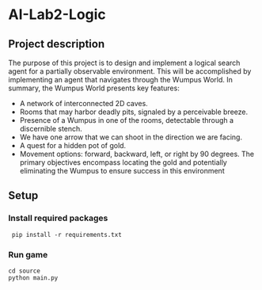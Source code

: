 # AI-Lab2-Logic

## Project description
The purpose of this project is to design and implement a logical search agent for a partially observable environment. This will be accomplished by implementing an agent that 
navigates through the Wumpus World.
In summary, the Wumpus World presents key features:
- A network of interconnected 2D caves.
- Rooms that may harbor deadly pits, signaled by a perceivable breeze.
- Presence of a Wumpus in one of the rooms, detectable through a discernible stench.
- We have one arrow that we can shoot in the direction we are facing.
- A quest for a hidden pot of gold.
- Movement options: forward, backward, left, or right by 90 degrees.
The primary objectives encompass locating the gold and potentially eliminating the 
Wumpus to ensure success in this environment
## Setup

### Install  required packages
```shell
 pip install -r requirements.txt
```

### Run game

```
cd source
python main.py 
```